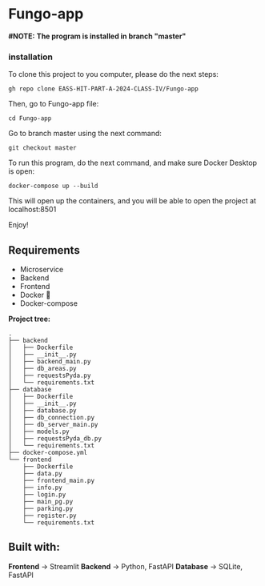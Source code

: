 # Fungo-app

**#NOTE:**
**The program is installed in branch "master"**

### installation
To clone this project to you computer, please do the next steps:
```
gh repo clone EASS-HIT-PART-A-2024-CLASS-IV/Fungo-app
```
Then, go to Fungo-app file:
```
cd Fungo-app
```
Go to branch master using the next command:
```
git checkout master
```
To run this program, do the next command, and make sure Docker Desktop is open:
```
docker-compose up --build
```
This will open up the containers, and you will be able to open the project at localhost:8501

Enjoy!


## Requirements
* Microservice
* Backend
* Frontend
* Docker 🐳
* Docker-compose 

**Project tree:**
```
.
├── backend
│   ├── Dockerfile
│   ├── __init__.py
│   ├── backend_main.py
│   ├── db_areas.py
│   ├── requestsPyda.py
│   └── requirements.txt
├── database
│   ├── Dockerfile
│   ├── __init__.py
│   ├── database.py
│   ├── db_connection.py
│   ├── db_server_main.py
│   ├── models.py
│   ├── requestsPyda_db.py
│   └── requirements.txt
├── docker-compose.yml
└── frontend
    ├── Dockerfile
    ├── data.py
    ├── frontend_main.py
    ├── info.py
    ├── login.py
    ├── main_pg.py
    ├── parking.py
    ├── register.py
    └── requirements.txt
```

## Built with:
**Frontend** -> Streamlit
**Backend** -> Python, FastAPI
**Database** -> SQLite, FastAPI